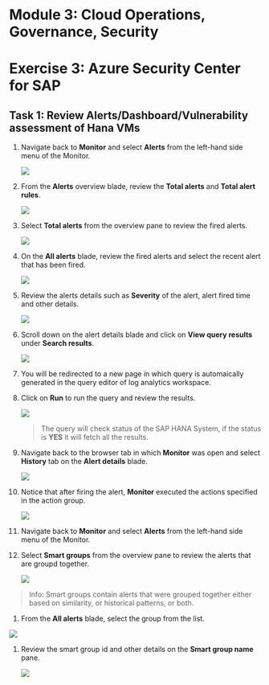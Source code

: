 # Module 3: Cloud Operations, Governance, Security

# Exercise 3: Azure Security Center for SAP 

## Task 1:	Review Alerts/Dashboard/Vulnerability assessment of Hana VMs

1. Navigate back to **Monitor** and select **Alerts** from the left-hand side menu of the Monitor.

   ![](https://github.com/CloudLabsAI-Azure/AIW-SAP-on-Azure/blob/main/media/M3-p2-Ex3-alert-2.png?raw=true)

1. From the **Alerts** overview blade, review the **Total alerts** and **Total alert rules**.

   ![](https://github.com/CloudLabsAI-Azure/AIW-SAP-on-Azure/blob/main/media/M3-p2-Ex3-reviewalerts-1.png?raw=true)

1. Select **Total alerts** from the overview pane to review the fired alerts.

   ![](https://github.com/CloudLabsAI-Azure/AIW-SAP-on-Azure/blob/main/media/M3-p2-Ex3-reviewalerts-2.png?raw=true)
   
1. On the **All alerts** blade, review the fired alerts and select the recent alert that has been fired.

   ![](https://github.com/CloudLabsAI-Azure/AIW-SAP-on-Azure/blob/main/media/M3-p2-Ex3-reviewalerts-3.png?raw=true)

1. Review the alerts details such as **Severity** of the alert, alert fired time and other details.

   ![](https://github.com/CloudLabsAI-Azure/AIW-SAP-on-Azure/blob/main/media/M3-p2-Ex3-reviewalerts-4.png?raw=true)

1. Scroll down on the alert details blade and click on **View query results** under **Search results**.

   ![](https://github.com/CloudLabsAI-Azure/AIW-SAP-on-Azure/blob/main/media/M3-p2-Ex3-reviewalerts-5.png?raw=true)

1. You will be redirected to a new page in which query is automaically generated in the query editor of log analytics workspace.

1. Click on **Run** to run the query and review the results.

   ![](https://github.com/CloudLabsAI-Azure/AIW-SAP-on-Azure/blob/main/media/M3-p2-Ex3-reviewalerts-6.png?raw=true)

   > The query will check status of the SAP HANA System, if the status is **YES** it will fetch all the results.

1. Navigate back to the browser tab in which **Monitor** was open and select **History** tab on the **Alert details** blade.

   ![](https://github.com/CloudLabsAI-Azure/AIW-SAP-on-Azure/blob/main/media/M3-p2-Ex3-reviewalerts-7.png?raw=true)

1. Notice that after firing the alert, **Monitor** executed the actions specified in the action group.

   ![](https://github.com/CloudLabsAI-Azure/AIW-SAP-on-Azure/blob/main/media/M3-p2-Ex3-reviewalerts-8.png?raw=true)

1. Navigate back to **Monitor** and select **Alerts** from the left-hand side menu of the Monitor.

1. Select **Smart groups** from the overview pane to review the alerts that are groupd together.

   ![](https://github.com/CloudLabsAI-Azure/AIW-SAP-on-Azure/blob/main/media/M3-p2-Ex3-reviewalerts-9.png?raw=true)

  > Info: Smart groups contain alerts that were grouped together either based on similarity, or historical patterns, or both.

 1. From the **All alerts** blade, select the group from the list.

   ![](https://github.com/CloudLabsAI-Azure/AIW-SAP-on-Azure/blob/main/media/M3-p2-Ex3-reviewalerts-10.png?raw=true)

1. Review the smart group id and other details on the **Smart group name** pane.

   ![](https://github.com/CloudLabsAI-Azure/AIW-SAP-on-Azure/blob/main/media/M3-p2-Ex3-reviewalerts-11.png?raw=true)


